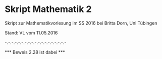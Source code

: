 # Skript Mathematik 2

Skript zur Mathematikvorlesung im SS 2016 bei Britta Dorn, Uni Tübingen

Stand: VL vom 11.05.2016

-.-.-.-.-.-.-.-.-.-.-.-.-.-.-.-.-.-.-

*** Beweis 2.28 ist dabei ***
